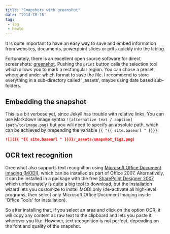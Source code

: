 ```yaml
---
title: "Snapshots with greenshot"
date: "2014-10-15"
tag:
 - log
 - howto
---
```


It is quite important to have an easy way to save and embed information from websites, documents, powerpoint slides or pdfs quickly into the lablog.

Fortunately, there is an excellent open source software for direct screenshots: [greenshot](http://getgreenshot.org/de/).
Pushing the `print` button calls the selection tool which allows you to mark a rectangular region. You can chose a preset, where and under which format to save the file.
I recommend to store everything in a sub-directory called '_assets', maybe using date based sub-folders.  

## Embedding the snapshot

This is a bit verbose yet, since Jekyll has trouble with relative links. You can use Markdown image syntax `![alternative text / caption](path/to/image.png)` but you will need to specify an absolute path, which can be achieved by prepending the variable `{{ "{{ site.baseurl " }}}}`:

```markdown
![]({{ "{{ site.baseurl " }}}}/_assets/snapshot_fig1.png)
```


## OCR text recognition

Greenshot also supports text recognition using [Microsoft Office Document Imaging (MODI)](https://support2.microsoft.com/kb/982760), which can be installed as part of Office 2007. Alternatively, it can be installed in a package with the free [SharePoint Designer 2007](http://www.microsoft.com/en-US/download/details.aspx?id=21581) which unfortunately is quite a big tool to download, but the installation wizard lets you customize to install MODI only (de-activate all high-level programs, then select only Microsoft Office Document Imaging inside 'Office Tools' for installation).

So after installing that, if you select an area and click on the option OCR, it will copy any content as raw text to the clipboard and lets you paste it wherever you like. However, text recognition is not perfect, depending on the font and quality of the snapshot.

